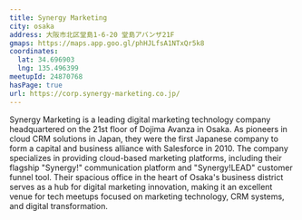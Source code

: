 ```yaml
---
title: Synergy Marketing
city: osaka
address: 大阪市北区堂島1-6-20 堂島アバンザ21F
gmaps: https://maps.app.goo.gl/phHJLfsA1NTxQr5k8
coordinates:
  lat: 34.696903
  lng: 135.496399
meetupId: 24870768
hasPage: true
url: https://corp.synergy-marketing.co.jp/
---
```


Synergy Marketing is a leading digital marketing technology company headquartered on the 21st floor of Dojima Avanza in Osaka. As pioneers in cloud CRM solutions in Japan, they were the first Japanese company to form a capital and business alliance with Salesforce in 2010. The company specializes in providing cloud-based marketing platforms, including their flagship "Synergy!" communication platform and "Synergy!LEAD" customer funnel tool. Their spacious office in the heart of Osaka's business district serves as a hub for digital marketing innovation, making it an excellent venue for tech meetups focused on marketing technology, CRM systems, and digital transformation.
